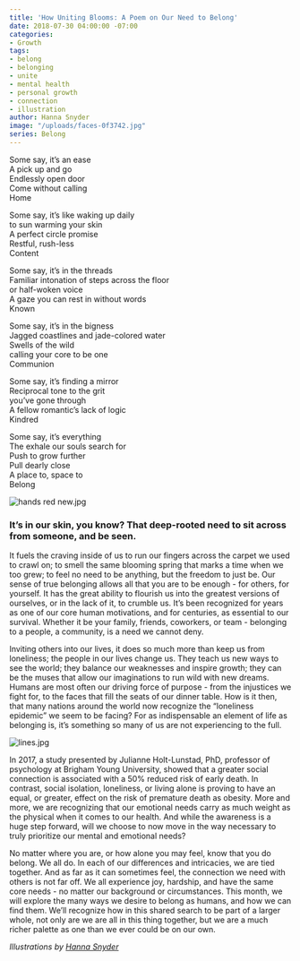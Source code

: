 ```yaml
---
title: 'How Uniting Blooms: A Poem on Our Need to Belong'
date: 2018-07-30 04:00:00 -07:00
categories:
- Growth
tags:
- belong
- belonging
- unite
- mental health
- personal growth
- connection
- illustration
author: Hanna Snyder
image: "/uploads/faces-0f3742.jpg"
series: Belong
---
```


Some say, it’s an ease  
A pick up and go  
Endlessly open door  
Come without calling  
Home

Some say, it’s like waking up daily  
to sun warming your skin  
A perfect circle promise  
Restful, rush-less  
Content 

Some say, it’s in the threads  
Familiar intonation of steps across the floor  
or half-woken voice  
A gaze you can rest in without words  
Known

Some say, it’s in the bigness  
Jagged coastlines and jade-colored water  
Swells of the wild  
calling your core to be one   
Communion

Some say, it’s finding a mirror  
Reciprocal tone to the grit  
you’ve gone through  
A fellow romantic’s lack of logic  
Kindred

Some say, it’s everything  
The exhale our souls search for  
Push to grow further  
Pull dearly close  
A place to, space to  
Belong

![hands red new.jpg](/uploads/hands%20red%20new.jpg)

### It’s in our skin, you know? That deep-rooted need to sit across from someone, and be seen. 

It fuels the craving inside of us to run our fingers across the carpet we used to crawl on; to smell the same blooming spring that marks a time when we too grew; to feel no need to be anything, but the freedom to just be. Our sense of true belonging allows all that you are to be enough - for others, for yourself. It has the great ability to flourish us into the greatest versions of ourselves, or in the lack of it, to crumble us. It’s been recognized for years as one of our core human motivations, and for centuries, as essential to our survival. Whether it be your family, friends, coworkers, or team - belonging to a people, a community, is a need we cannot deny. 

Inviting others into our lives, it does so much more than keep us from loneliness; the people in our lives change us. They teach us new ways to see the world; they balance our weaknesses and inspire growth; they can be the muses that allow our imaginations to run wild with new dreams. Humans are most often our driving force of purpose - from the injustices we fight for, to the faces that fill the seats of our dinner table. How is it then, that many nations around the world now recognize the “loneliness epidemic” we seem to be facing? For as indispensable an element of life as belonging is, it’s something so many of us are not experiencing to the full.

![lines.jpg](/uploads/lines.jpg)

In 2017, a study presented by Julianne Holt-Lunstad, PhD, professor of psychology at Brigham Young University, showed that a greater social connection is associated with a 50% reduced risk of early death. In contrast, social isolation, loneliness, or living alone is proving to have an equal, or greater, effect on the risk of premature death as obesity. More and more, we are recognizing that our emotional needs carry as much weight as the physical when it comes to our health. And while the awareness is a huge step forward, will we choose to now move in the way necessary to truly prioritize our mental and emotional needs?

No matter where you are, or how alone you may feel, know that you do belong. We all do. In each of our differences and intricacies, we are tied together. And as far as it can sometimes feel, the connection we need with others is not far off. We all experience joy, hardship, and have the same core needs - no matter our background or circumstances. This month, we will explore the many ways we desire to belong as humans, and how we can find them. We’ll recognize how in this shared search to be part of a larger whole, not only are we are all in this thing together, but we are a much richer palette as one than we ever could be on our own. 

_Illustrations by [Hanna Snyder](http://www.hannasnyder.com/)_